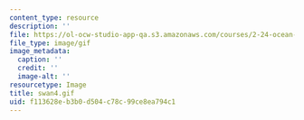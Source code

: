 ```yaml
---
content_type: resource
description: ''
file: https://ol-ocw-studio-app-qa.s3.amazonaws.com/courses/2-24-ocean-wave-interaction-with-ships-and-offshore-energy-systems-13-022-spring-2002/f113628eb3b0d504c78c99ce8ea794c1_swan4.gif
file_type: image/gif
image_metadata:
  caption: ''
  credit: ''
  image-alt: ''
resourcetype: Image
title: swan4.gif
uid: f113628e-b3b0-d504-c78c-99ce8ea794c1
---
```

